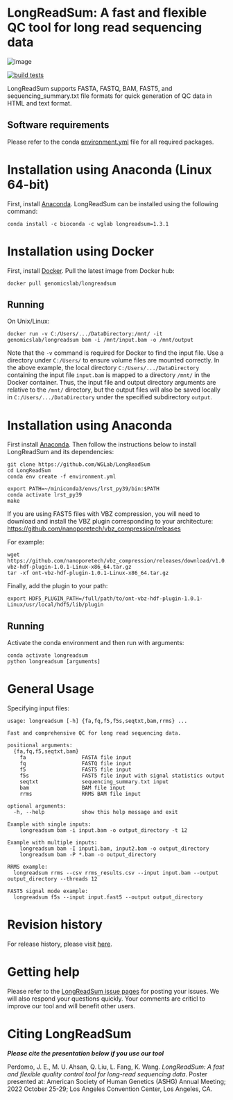# LongReadSum: A fast and flexible QC tool for long read sequencing data

![image](https://user-images.githubusercontent.com/14855676/180858677-bba1dda7-15a2-4ba0-8ff5-6c954d00ba85.png)

[![build tests](https://github.com/WGLab/LongReadSum/actions/workflows/build-test.yml/badge.svg)](https://github.com/WGLab/LongReadSum/actions/workflows/build-test.yml)

LongReadSum supports FASTA, FASTQ, BAM, FAST5, and sequencing_summary.txt file formats for quick generation of QC data in HTML and text format.

## Software requirements
Please refer to the conda
[environment.yml](https://github.com/WGLab/LongReadSum/blob/main/environment.yml)
file for all required packages.

# Installation using Anaconda (Linux 64-bit)
First, install [Anaconda](https://www.anaconda.com/).
LongReadSum can be installed using the following command:

```
conda install -c bioconda -c wglab longreadsum=1.3.1
```

# Installation using Docker
First, install [Docker](https://docs.docker.com/engine/install/).
Pull the latest image from Docker hub:

```
docker pull genomicslab/longreadsum
```

## Running

On Unix/Linux:
```
docker run -v C:/Users/.../DataDirectory:/mnt/ -it genomicslab/longreadsum bam -i /mnt/input.bam -o /mnt/output
```
Note that the `-v` command is required for Docker to find the input file. Use a directory under `C:/Users/` to ensure volume files are mounted correctly. In the above example, the local directory `C:/Users/.../DataDirectory` containing the input file `input.bam` is mapped to a directory `/mnt/` in the Docker container. Thus, the input file and output directory arguments are relative to the `/mnt/` directory, but the output files will also be saved locally in `C:/Users/.../DataDirectory` under the specified subdirectory `output`.


# Installation using Anaconda
First install [Anaconda](https://www.anaconda.com/). Then follow the instructions below to install LongReadSum and its dependencies:

```
git clone https://github.com/WGLab/LongReadSum
cd LongReadSum
conda env create -f environment.yml

export PATH=~/miniconda3/envs/lrst_py39/bin:$PATH
conda activate lrst_py39
make

```

If you are using FAST5 files with VBZ compression, you will need to download and install the VBZ plugin corresponding to your architecture:
https://github.com/nanoporetech/vbz_compression/releases

For example:

```
wget https://github.com/nanoporetech/vbz_compression/releases/download/v1.0.1/ont-vbz-hdf-plugin-1.0.1-Linux-x86_64.tar.gz
tar -xf ont-vbz-hdf-plugin-1.0.1-Linux-x86_64.tar.gz
```

Finally, add the plugin to your path:
```
export HDF5_PLUGIN_PATH=/full/path/to/ont-vbz-hdf-plugin-1.0.1-Linux/usr/local/hdf5/lib/plugin
```


## Running
Activate the conda environment and then run with arguments:
```
conda activate longreadsum
python longreadsum [arguments]
```

# General Usage

Specifying input files:

```
usage: longreadsum [-h] {fa,fq,f5,f5s,seqtxt,bam,rrms} ...

Fast and comprehensive QC for long read sequencing data.

positional arguments:
  {fa,fq,f5,seqtxt,bam}
    fa                  FASTA file input
    fq                  FASTQ file input
    f5                  FAST5 file input
    f5s                 FAST5 file input with signal statistics output    
    seqtxt              sequencing_summary.txt input
    bam                 BAM file input
    rrms                RRMS BAM file input

optional arguments:
  -h, --help            show this help message and exit

Example with single inputs:
	longreadsum bam -i input.bam -o output_directory -t 12

Example with multiple inputs:
	longreadsum bam -I input1.bam, input2.bam -o output_directory
	longreadsum bam -P *.bam -o output_directory

RRMS example:
  longreadsum rrms --csv rrms_results.csv --input input.bam --output output_directory --threads 12

FAST5 signal mode example:
  longreadsum f5s --input input.fast5 --output output_directory
```

# Revision history
For release history, please visit [here](https://github.com/WGLab/LongReadSum/releases). 

# Getting help
Please refer to the [LongReadSum issue pages](https://github.com/WGLab/LongReadSum/issues) for posting your issues. We will also respond your questions quickly. Your comments are criticl to improve our tool and will benefit other users.

# Citing LongReadSum
***Please cite the presentation below if you use our tool***

Perdomo, J. E., M. U. Ahsan, Q. Liu, L. Fang, K. Wang. *LongReadSum: A fast and flexible quality control tool for long-read sequencing data*. Poster presented at: American Society of Human Genetics (ASHG) Annual Meeting; 2022 October 25-29; Los Angeles Convention Center, Los Angeles, CA.
